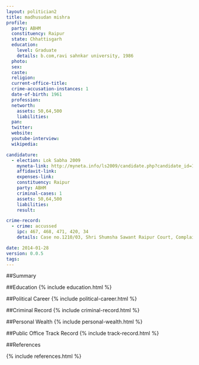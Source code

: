 ```yaml
---
layout: politician2
title: madhusudan mishra
profile: 
  party: ABHM
  constituency: Raipur
  state: Chhattisgarh
  education: 
    level: Graduate
    details: b.com,ravi sahnkar university, 1986
  photo: 
  sex: 
  caste: 
  religion: 
  current-office-title: 
  crime-accusation-instances: 1
  date-of-birth: 1961
  profession: 
  networth: 
    assets: 50,64,500
    liabilities: 
  pan: 
  twitter: 
  website: 
  youtube-interview: 
  wikipedia: 

candidature: 
  - election: Lok Sabha 2009
    myneta-link: http://myneta.info/ls2009/candidate.php?candidate_id=117
    affidavit-link: 
    expenses-link: 
    constituency: Raipur 
    party: ABHM
    criminal-cases: 1
    assets: 50,64,500
    liabilities: 
    result:  

crime-record: 
  - crime: accussed
    ipc: 467, 468, 471, 420, 34
    details: Case no.1210/03, Shri Shumsha Sawant Raipur Court, Complaint filed by Vijay Shanker Gupta, next hearing date 08-04-2009 

date: 2014-01-28
version: 0.0.5
tags: 
---
```

##Summary


##Education
{% include education.html %}


##Political Career
{% include political-career.html %}


##Criminal Record
{% include criminal-record.html %}


##Personal Wealth
{% include personal-wealth.html %}


##Public Office Track Record
{% include track-record.html %}


##References


{% include references.html %}